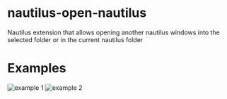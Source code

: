 # nautilus-open-nautilus
Nautilus extension that allows opening another nautilus windows into the selected folder or in the current nautilus folder

# Examples

![example 1](https://raw.githubusercontent.com/marcvivet/nautilus-open-nautilus/edit/master/res/example_01.png)
![example 2](https://raw.githubusercontent.com/marcvivet/nautilus-open-nautilus/edit/master/res/example_02.png)

